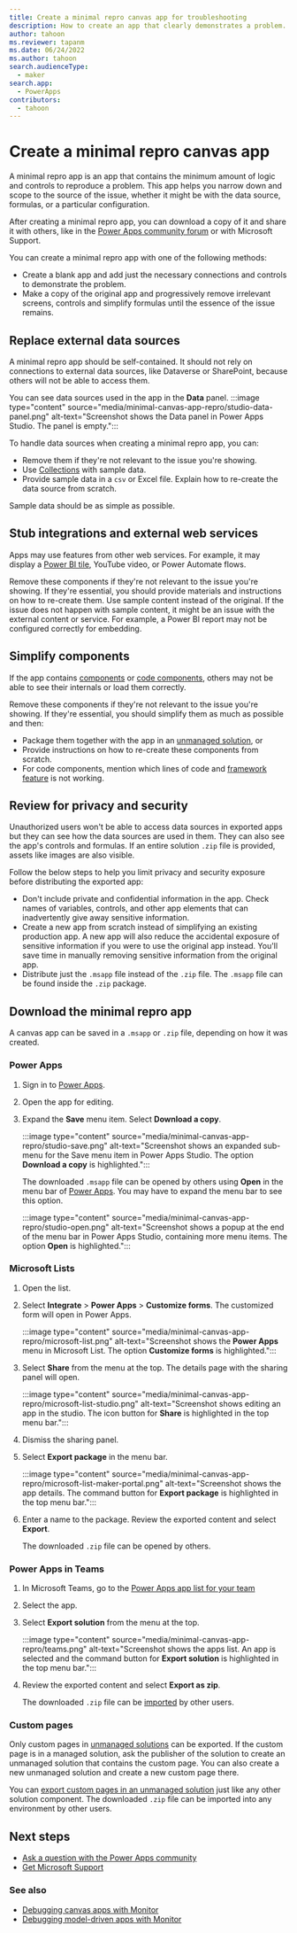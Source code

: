 ```yaml
---
title: Create a minimal repro canvas app for troubleshooting
description: How to create an app that clearly demonstrates a problem.
author: tahoon
ms.reviewer: tapanm
ms.date: 06/24/2022
ms.author: tahoon
search.audienceType: 
  - maker
search.app: 
  - PowerApps
contributors:
  - tahoon
---
```

# Create a minimal repro canvas app

A minimal repro app is an app that contains the minimum amount of logic and controls to reproduce a problem. This app helps you narrow down and scope to the source of the issue, whether it might be with the data source, formulas, or a particular configuration.

After creating a minimal repro app, you can download a copy of it and share it with others, like in the [Power Apps community forum](https://powerusers.microsoft.com/t5/Power-Apps-Community/ct-p/PowerApps1) or with Microsoft Support.

You can create a minimal repro app with one of the following methods:

- Create a blank app and add just the necessary connections and controls to demonstrate the problem.
- Make a copy of the original app and progressively remove irrelevant screens, controls and simplify formulas until the essence of the issue remains.

## Replace external data sources

A minimal repro app should be self-contained. It should not rely on connections to external data sources, like Dataverse or SharePoint, because others will not be able to access them.

You can see data sources used in the app in the **Data** panel.
:::image type="content" source="media/minimal-canvas-app-repro/studio-data-panel.png" alt-text="Screenshot shows the Data panel in Power Apps Studio. The panel is empty.":::

To handle data sources when creating a minimal repro app, you can:

* Remove them if they're not relevant to the issue you're showing.
* Use [Collections](/power-apps/maker/canvas-apps/create-update-collection) with sample data.
* Provide sample data in a `csv` or Excel file. Explain how to re-create the data source from scratch.

Sample data should be as simple as possible.

## Stub integrations and external web services

Apps may use features from other web services. For example, it may display a [Power BI tile](/power-apps/maker/canvas-apps/controls/control-power-bi-tile), YouTube video, or Power Automate flows.

Remove these components if they're not relevant to the issue you're showing. If they're essential, you should provide materials and instructions on how to re-create them. Use sample content instead of the original. If the issue does not happen with sample content, it might be an issue with the external content or service. For example, a Power BI report may not be configured correctly for embedding.

## Simplify components

If the app contains [components](/power-apps/maker/canvas-apps/create-component) or [code components](power-apps/developer/component-framework/component-framework-for-canvas-apps), others may not be able to see their internals or load them correctly.

Remove these components if they're not relevant to the issue you're showing. If they're essential, you should simplify them as much as possible and then:

* Package them together with the app in an [unmanaged solution](/power-apps/maker/data-platform/export-solutions), or
* Provide instructions on how to re-create these components from scratch.
* For code components, mention which lines of code and [framework feature](/power-apps/developer/component-framework/reference) is not working.

## Review for privacy and security

Unauthorized users won't be able to access data sources in exported apps but they can see how the data sources are used in them. They can also see the app's controls and formulas. If an entire solution `.zip` file is provided, assets like images are also visible.

Follow the below steps to help you limit privacy and security exposure before distributing the exported app:

- Don't include private and confidential information in the app. Check names of variables, controls, and other app elements that can inadvertently give away sensitive information.
- Create a new app from scratch instead of simplifying an existing production app. A new app will also reduce the accidental exposure of sensitive information if you were to use the original app instead. You'll save time in manually removing sensitive information from the original app.
- Distribute just the `.msapp` file instead of the `.zip` file. The `.msapp` file can be found inside the `.zip` package.


## Download the minimal repro app

A canvas app can be saved in a `.msapp` or `.zip` file, depending on how it was created.

### Power Apps

1. Sign in to [Power Apps](https://make.powerapps.com/).

1. Open the app for editing.

2. Expand the **Save** menu item. Select **Download a copy**.

   :::image type="content" source="media/minimal-canvas-app-repro/studio-save.png" alt-text="Screenshot shows an expanded sub-menu for the Save menu item in Power Apps Studio. The option **Download a copy** is highlighted.":::

   The downloaded `.msapp` file can be opened by others using **Open** in the menu bar of [Power Apps](https://make.powerapps.com/). You may have to expand the menu bar to see this option.

   :::image type="content" source="media/minimal-canvas-app-repro/studio-open.png" alt-text="Screenshot shows a popup at the end of the menu bar in Power Apps Studio, containing more menu items. The option **Open** is highlighted.":::

### Microsoft Lists

1. Open the list.

1. Select **Integrate** > **Power Apps** > **Customize forms**. The customized form will open in Power Apps.

   :::image type="content" source="media/minimal-canvas-app-repro/microsoft-list.png" alt-text="Screenshot shows the **Power Apps** menu in Microsoft List. The option **Customize forms** is highlighted.":::

1. Select **Share** from the menu at the top. The details page with the sharing panel will open.

   :::image type="content" source="media/minimal-canvas-app-repro/microsoft-list-studio.png" alt-text="Screenshot shows editing an app in the studio. The icon button for **Share** is highlighted in the top menu bar.":::

1. Dismiss the sharing panel.

1. Select **Export package** in the menu bar.

   :::image type="content" source="media/minimal-canvas-app-repro/microsoft-list-maker-portal.png" alt-text="Screenshot shows the app details. The command button for **Export package** is highlighted in the top menu bar.":::

1. Enter a name to the package. Review the exported content and select **Export**.

    The downloaded `.zip` file can be opened by others.

### Power Apps in Teams

1. In Microsoft Teams, go to the [Power Apps app list for your team](/power-apps/teams/manage-your-apps)

1. Select the app.

1. Select **Export solution** from the menu at the top.

   :::image type="content" source="media/minimal-canvas-app-repro/teams.png" alt-text="Screenshot shows the apps list. An app is selected and the command button for **Export solution** is highlighted in the top menu bar.":::

1. Review the exported content and select **Export as zip**.

    The downloaded `.zip` file can be [imported](/power-apps/maker/canvas-apps/export-import-app#importing-a-canvas-app-package) by other users.

### Custom pages

Only custom pages in [unmanaged solutions](/power-platform/alm/solution-concepts-alm#managed-and-unmanaged-solutions) can be exported. If the custom page is in a managed solution, ask the publisher of the solution to create an unmanaged solution that contains the custom page. You can also create a new unmanaged solution and create a new custom page there.

You can [export custom pages in an unmanaged solution](/power-apps/maker/data-platform/export-solutions) just like any other solution component. The downloaded `.zip` file can be imported into any environment by other users.

## Next steps

- [Ask a question with the Power Apps community](https://powerusers.microsoft.com/t5/Power-Apps-Community/ct-p/PowerApps1)
- [Get Microsoft Support](https://powerapps.microsoft.com/support/)

### See also

- [Debugging canvas apps with Monitor](/power-apps/maker/monitor-canvasapps)
- [Debugging model-driven apps with Monitor](/power-apps/maker/monitor-modelapps)
